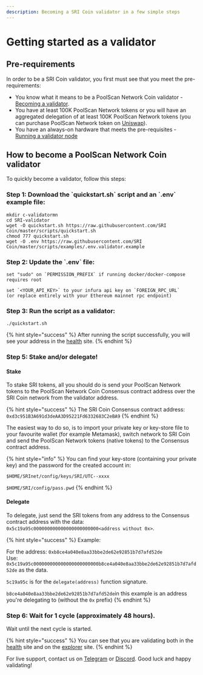 ```yaml
---
description: Becoming a SRI Coin validator in a few simple steps
---
```


# Getting started as a validator

## Pre-requirements

In order to be a SRI Coin validator, you first must see that you meet the pre-requirements:

* You know what it means to be a PoolScan Network Coin validator - [Becoming a validator](how-to-become-a-validator.md#what-it-means-to-be-a-validator).
* You have at least 100K PoolScan Network tokens or you will have an aggregated delegation of at least 100K PoolScan Network tokens \(you can purchase PoolScan Network token on [Uniswap](https://uniswap.exchange/swap/0x970b9bb2c0444f5e81e9d0efb84c8ccdcdcaf84d)\).
* You have an always-on hardware that meets the pre-requisites - [Running a validator node](run-your-own-validator.md#pre-requisites)

## How to become a PoolScan Network Coin validator

To quickly become a validator, follow this steps:

### Step 1: Download the \`quickstart.sh\` script and an \`.env\` example file:

```text
mkdir c-validatormn
cd SRI-validator
wget -O quickstart.sh https://raw.githubusercontent.com/SRI Coin/master/scripts/quickstart.sh
chmod 777 quickstart.sh
wget -O .env https://raw.githubusercontent.com/SRI Coin/master/scripts/examples/.env.validator.example
```

### Step 2: Update the \`.env\` file:

```text
set "sudo" on `PERMISSION_PREFIX` if running docker/docker-compose requires root

set `<YOUR_API_KEY>` to your infura api key on `FOREIGN_RPC_URL`
(or replace entirely with your Ethereum mainnet rpc endpoint)
```

### Step 3: Run the script as a validator:

```text
./quickstart.sh
```

{% hint style="success" %}
After running the script successfully, you will see your address in the [health](https://status.mediablock.io/) site.
{% endhint %}

### Step 5: Stake and/or delegate!

#### Stake

To stake SRI tokens, all you should do is send your PoolScan Network tokens to the PoolScan Network Coin Consensus contract address over the SRI Coin network from the validator address.

{% hint style="success" %}
The SRI  Coin Consensus contract address: `0xd3c951B3A691d3deAA3D95221Fd6332683C2eBA9`
{% endhint %}

The easiest way to do so, is to import your private key or key-store file to your favourite wallet \(for example Metamask\), switch network to SRI Coin and send the PoolScan Network tokens \(native tokens\) to the Consensus contract address.

{% hint style="info" %}
You can find your key-store \(containing your private key\) and the password for the created account in:

`$HOME/SRInet/config/keys/SRI/UTC--xxxx`

`$HOME/SRI/config/pass.pwd`
{% endhint %}

#### Delegate

To delegate, just send the SRI tokens from any address to the Consensus contract address with the data: `0x5c19a95c000000000000000000000000<address without 0x>`.

{% hint style="success" %}
Example:

For the address: `0xb8ce4a040e8aa33bbe2de62e92851b7d7afd52de`  
Use: `0x5c19a95c000000000000000000000000b8ce4a040e8aa33bbe2de62e92851b7d7afd52de` as the data.

`5c19a95c` is for the `delegate(address)` function signature.

`b8ce4a040e8aa33bbe2de62e92851b7d7afd52de`in this example is an address you're delegating to \(without the `0x` prefix\)
{% endhint %}

### Step 6: Wait for 1 cycle \(approximately 48 hours\).

Wait until the next cycle is started.

{% hint style="success" %}
You can see that you are validating both in the [health](https://status.medialock.io/) site and on the [explorer](https://SRI.io) site.
{% endhint %}

For live support, contact us on [Telegram](https://t.me/) or [Discord](https://discord.gg/). Good luck and happy validating!


